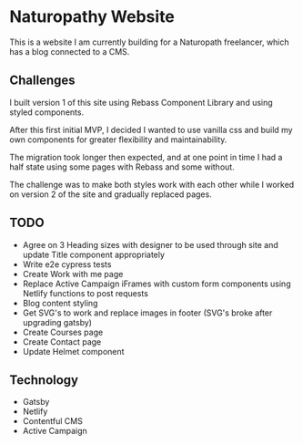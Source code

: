 # Naturopathy Website
This is a website I am currently building for a Naturopath freelancer, which has a blog connected to a CMS.
## Challenges
I built version 1 of this site using Rebass Component Library and using styled components.

After this first initial MVP, I decided I wanted to use vanilla css and build my own components for greater flexibility and maintainability.

The migration took longer then expected, and at one point in time I had a half state using some pages with Rebass and some without.

The challenge was to make both styles work with each other while I worked on version 2 of the site and gradually replaced pages.
## TODO
* Agree on 3 Heading sizes with designer to be used through site and update Title component appropriately
* Write e2e cypress tests
* Create Work with me page
* Replace Active Campaign iFrames with custom form components using Netlify functions to post requests
* Blog content styling
* Get SVG's to work and replace images in footer (SVG's broke after upgrading gatsby)
* Create Courses page
* Create Contact page
* Update Helmet component
## Technology
* Gatsby 
* Netlify
* Contentful CMS
* Active Campaign

